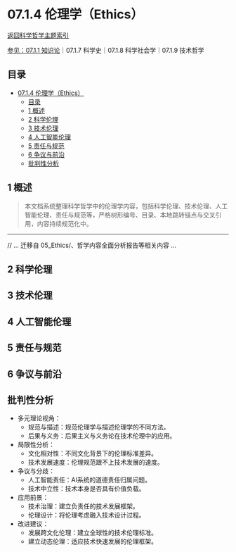 # 07.1.4 伦理学（Ethics）

[返回科学哲学主题索引](README.md)

[参见：07.1.1 知识论](07.1.1_Epistemology.md)｜07.1.7 科学史｜07.1.8 科学社会学｜07.1.9 技术哲学

## 目录

- [07.1.4 伦理学（Ethics）](#0714-伦理学ethics)
  - [目录](#目录)
  - [1 概述](#1-概述)
  - [2 科学伦理](#2-科学伦理)
  - [3 技术伦理](#3-技术伦理)
  - [4 人工智能伦理](#4-人工智能伦理)
  - [5 责任与规范](#5-责任与规范)
  - [6 争议与前沿](#6-争议与前沿)
  - [批判性分析](#批判性分析)

## 1 概述

> 本文档系统整理科学哲学中的伦理学内容，包括科学伦理、技术伦理、人工智能伦理、责任与规范等，严格树形编号、目录、本地跳转锚点与交叉引用，内容持续规范化中。

---

// ... 迁移自 05_Ethics/、哲学内容全面分析报告等相关内容 ...

## 2 科学伦理

## 3 技术伦理

## 4 人工智能伦理

## 5 责任与规范

## 6 争议与前沿

## 批判性分析

- 多元理论视角：
  - 规范与描述：规范伦理学与描述伦理学的不同方法。
  - 后果与义务：后果主义与义务论在技术伦理中的应用。
- 局限性分析：
  - 文化相对性：不同文化背景下的伦理标准差异。
  - 技术发展速度：伦理规范跟不上技术发展的速度。
- 争议与分歧：
  - 人工智能责任：AI系统的道德责任归属问题。
  - 技术中立性：技术本身是否具有价值负载。
- 应用前景：
  - 技术治理：建立负责任的技术发展框架。
  - 伦理设计：将伦理考虑融入技术设计过程。
- 改进建议：
  - 发展跨文化伦理：建立全球性的技术伦理标准。
  - 建立动态伦理：适应技术快速发展的伦理框架。
